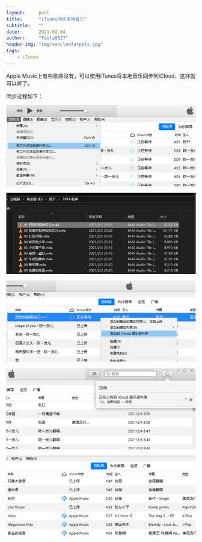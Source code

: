 ```yaml
---
layout:     post
title:      "iTunes同步本地音乐"
subtitle:   ""
date:       2021-02-04
author:     "Tesla9527"
header-img: "img/vancleefarpels.jpg"
tags:
    - iTunes
---
```



Apple Music上有些歌曲没有，可以使用iTunes将本地音乐同步到iCloud，这样就可以听了。

同步过程如下：

![img](/img/in-post/iTunes-sync-local-music/1.png)

![img](/img/in-post/iTunes-sync-local-music/2.png)

![img](/img/in-post/iTunes-sync-local-music/3.png)

![img](/img/in-post/iTunes-sync-local-music/4.png)

![img](/img/in-post/iTunes-sync-local-music/5.png)